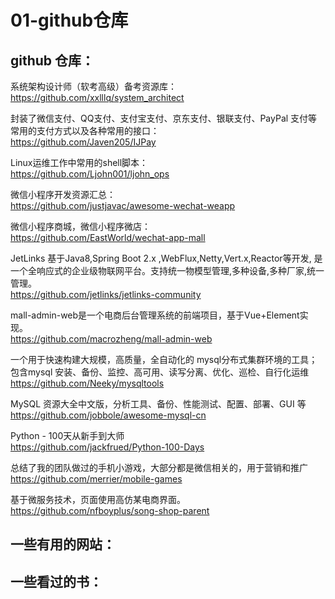 # 01-github仓库

## github 仓库：   
系统架构设计师（软考高级）备考资源库：  
https://github.com/xxlllq/system_architect

封装了微信支付、QQ支付、支付宝支付、京东支付、银联支付、PayPal 支付等常用的支付方式以及各种常用的接口：   
https://github.com/Javen205/IJPay

Linux运维工作中常用的shell脚本：  
https://github.com/Ljohn001/ljohn_ops

微信小程序开发资源汇总：  
https://github.com/justjavac/awesome-wechat-weapp

微信小程序商城，微信小程序微店：  
https://github.com/EastWorld/wechat-app-mall

JetLinks 基于Java8,Spring Boot 2.x ,WebFlux,Netty,Vert.x,Reactor等开发, 是一个全响应式的企业级物联网平台。支持统一物模型管理,多种设备,多种厂家,统一管理。    
https://github.com/jetlinks/jetlinks-community

mall-admin-web是一个电商后台管理系统的前端项目，基于Vue+Element实现。    
https://github.com/macrozheng/mall-admin-web

一个用于快速构建大规模，高质量，全自动化的 mysql分布式集群环境的工具；包含mysql 安装、备份、监控、高可用、读写分离、优化、巡检、自行化运维   
https://github.com/Neeky/mysqltools

MySQL 资源大全中文版，分析工具、备份、性能测试、配置、部署、GUI 等   
https://github.com/jobbole/awesome-mysql-cn

Python - 100天从新手到大师   
https://github.com/jackfrued/Python-100-Days

总结了我的团队做过的手机小游戏，大部分都是微信相关的，用于营销和推广   
https://github.com/merrier/mobile-games

基于微服务技术，页面使用高仿某电商界面。   
https://github.com/nfboyplus/song-shop-parent


## 一些有用的网站：  







## 一些看过的书：









